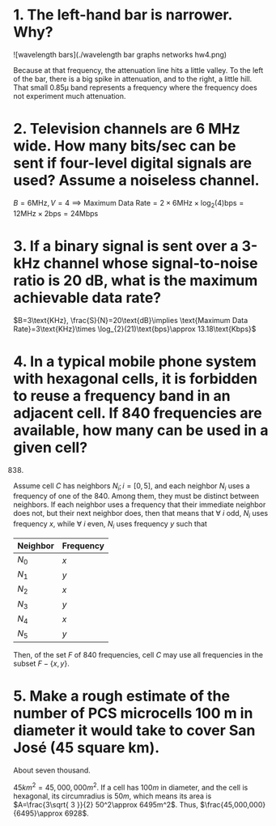 # 1. The left-hand bar is narrower. Why?

![wavelength bars](./wavelength bar graphs networks hw4.png)

Because at that frequency, the attenuation line hits a little valley. To the left of the bar, there is a big spike in attenuation, and to the right, a little hill. That small 0.85μ band represents a frequency where the frequency does not experiment much attenuation.

# 2. Television channels are 6 MHz wide. How many bits/sec can be sent if four-level digital signals are used? Assume a noiseless channel.

$B=6\text{MHz},V=4\implies \text{Maximum Data Rate}=2\times 6\text{MHz}\times \log_{2}(4)\text{bps}=12\text{MHz}\times 2\text{bps}=24\text{Mbps}$

# 3. If a binary signal is sent over a 3-kHz channel whose signal-to-noise ratio is 20 dB, what is the maximum achievable data rate?

$B=3\text{KHz}, \frac{S}{N}=20\text{dB}\implies \text{Maximum Data Rate}=3\text{KHz}\times \log_{2}(21)\text{bps}\approx 13.18\text{Kbps}$

# 4. In a typical mobile phone system with hexagonal cells, it is forbidden to reuse a frequency band in an adjacent cell. If 840 frequencies are available, how many can be used in a given cell?

838.

Assume cell $C$ has neighbors $N_{i};i=[0,5]$, and each neighbor $N_{i}$ uses a frequency of one of the 840. Among them, they must be distinct between neighbors. If each neighbor uses a frequency that their immediate neighbor does not, but their next neighbor does, then that means that $\forall\ i\text{ odd}$, $N_{i}$ uses frequency $x$, while $\forall\ i\text{ even}$, $N_{i}$ uses frequency $y$ such that

| Neighbor | Frequency |
| -------- | --------- |
| $N_{0}$  | $x$       |
| $N_{1}$  | $y$       |
| $N_{2}$  | $x$       |
| $N_{3}$  | $y$       |
| $N_{4}$  | $x$       |
| $N_{5}$  | $y$       |
Then, of the set $F$ of 840 frequencies, cell $C$ may use all frequencies in the subset $F-\{x,y\}$.

# 5. Make a rough estimate of the number of PCS microcells 100 m in diameter it would take to cover San José (45 square km).

About seven thousand.

$45km^2=45,000,000m^2$. If a cell has $100m$ in diameter, and the cell is hexagonal, its circumradius is $50m$, which means its area is $A=\frac{3\sqrt{ 3 }}{2} 50^2\approx 6495m^2$. Thus, $\frac{45,000,000}{6495}\approx 6928$.
